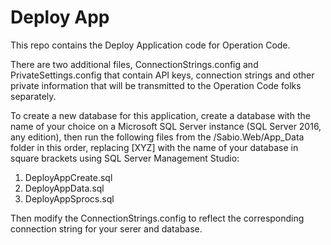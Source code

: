 # Deploy App

This repo contains the Deploy Application code for Operation Code.

There are two additional files, ConnectionStrings.config and PrivateSettings.config that contain API keys, connection strings and other private information that will be transmitted to the Operation Code folks separately.

To create a new database for this application, create a database with the name of your choice on a Microsoft SQL Server instance (SQL Server 2016, any edition), then run the following files from the /Sabio.Web/App_Data folder in this order, replacing [XYZ] with the name of your database in square brackets using SQL Server Management Studio:

1. DeployAppCreate.sql
2. DeployAppData.sql
3. DeployAppSprocs.sql

Then modify the ConnectionStrings.config to reflect the corresponding connection string for your serer and database.


